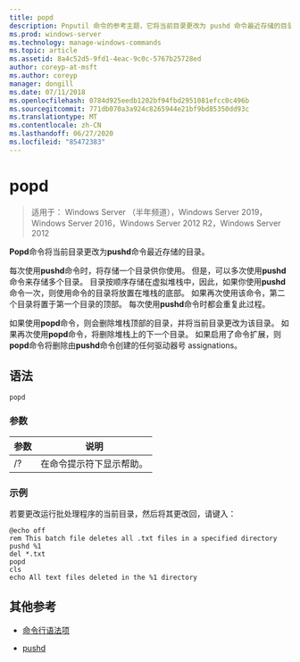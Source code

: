```yaml
---
title: popd
description: Pnputil 命令的参考主题，它将当前目录更改为 pushd 命令最近存储的目录。
ms.prod: windows-server
ms.technology: manage-windows-commands
ms.topic: article
ms.assetid: 8a4c52d5-9fd1-4eac-9c0c-5767b25728ed
author: coreyp-at-msft
ms.author: coreyp
manager: dongill
ms.date: 07/11/2018
ms.openlocfilehash: 0784d925eedb1202bf94fbd2951081efcc0c496b
ms.sourcegitcommit: 771db070a3a924c8265944e21bf9bd85350dd93c
ms.translationtype: MT
ms.contentlocale: zh-CN
ms.lasthandoff: 06/27/2020
ms.locfileid: "85472383"
---
```

# <a name="popd"></a>popd

> 适用于： Windows Server （半年频道），Windows Server 2019，Windows Server 2016，Windows Server 2012 R2，Windows Server 2012

**Popd**命令将当前目录更改为**pushd**命令最近存储的目录。

每次使用**pushd**命令时，将存储一个目录供你使用。 但是，可以多次使用**pushd**命令来存储多个目录。 目录按顺序存储在虚拟堆栈中，因此，如果你使用**pushd**命令一次，则使用命令的目录将放置在堆栈的底部。 如果再次使用该命令，第二个目录将置于第一个目录的顶部。 每次使用**pushd**命令时都会重复此过程。

如果使用**popd**命令，则会删除堆栈顶部的目录，并将当前目录更改为该目录。 如果再次使用**popd**命令，将删除堆栈上的下一个目录。 如果启用了命令扩展，则**popd**命令将删除由**pushd**命令创建的任何驱动器号 assignations。

## <a name="syntax"></a>语法

```
popd
```

### <a name="parameters"></a>参数

| 参数 | 说明 |
|--|--|
| /? | 在命令提示符下显示帮助。 |

### <a name="examples"></a>示例

若要更改运行批处理程序的当前目录，然后将其更改回，请键入：

```
@echo off
rem This batch file deletes all .txt files in a specified directory
pushd %1
del *.txt
popd
cls
echo All text files deleted in the %1 directory
```

## <a name="additional-references"></a>其他参考

- [命令行语法项](command-line-syntax-key.md)

- [pushd](pushd.md)
